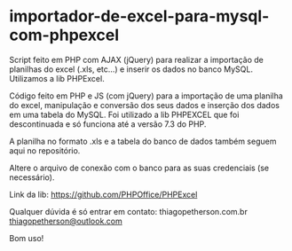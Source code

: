 # importador-de-excel-para-mysql-com-phpexcel
Script feito em PHP com AJAX (jQuery) para realizar a importação de planilhas do excel (.xls, etc...) e inserir os dados no banco MySQL. Utilizamos a lib PHPExcel.

Código feito em PHP e JS (com jQuery) para a importação de uma planilha do excel, manipulação e conversão dos seus dados e inserção dos dados em uma tabela do MySQL. 
Foi utilizado a lib PHPEXCEL que foi descontinuada e só funciona até a versão 7.3 do PHP.

A planilha no formato .xls e a tabela do banco de dados também seguem aqui no repositório. 

Altere o arquivo de conexão com o banco para as suas credenciais (se necessário).

Link da lib: https://github.com/PHPOffice/PHPExcel

Qualquer dúvida é só entrar em contato:
thiagopetherson.com.br
thiagopetherson@outlook.com

Bom uso!
